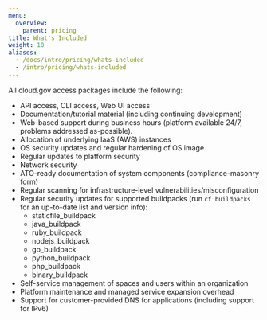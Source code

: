 ```yaml
---
menu:
  overview:
    parent: pricing
title: What's Included
weight: 10
aliases:
  - /docs/intro/pricing/whats-included
  - /intro/pricing/whats-included
---
```


All cloud.gov access packages include the following:

- API access, CLI access, Web UI access
- Documentation/tutorial material (including continuing development)
- Web-based support during business hours (platform available 24/7, problems addressed as-possible).
- Allocation of underlying IaaS (AWS) instances
- OS security updates and regular hardening of OS image
- Regular updates to platform security
- Network security
- ATO-ready documentation of system components (compliance-masonry form)
- Regular scanning for infrastructure-level vulnerabilities/misconfiguration
- Regular security updates for supported buildpacks (run `cf buildpacks` for an up-to-date list and version info):
  + staticfile_buildpack
  + java_buildpack
  + ruby_buildpack
  + nodejs_buildpack
  + go_buildpack
  + python_buildpack
  + php_buildpack
  + binary_buildpack
- Self-service management of spaces and users within an organization
- Platform maintenance and managed service expansion overhead
- Support for customer-provided DNS for applications (including support for IPv6)

<!--
TODO
- TCO statement (red/not-included stuff)
-->
